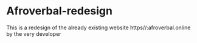 # Afroverbal-redesign
This is a redesign of the already existing website https//:afroverbal.online by the very developer
